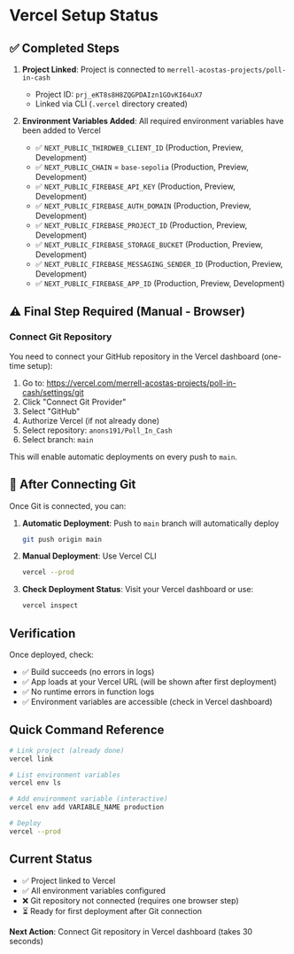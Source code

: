 # Vercel Setup Status

## ✅ Completed Steps

1. **Project Linked**: Project is connected to `merrell-acostas-projects/poll-in-cash`
   - Project ID: `prj_eKT8s8H8ZQGPDAIzn1GOvKI64uX7`
   - Linked via CLI (`.vercel` directory created)

2. **Environment Variables Added**: All required environment variables have been added to Vercel
   - ✅ `NEXT_PUBLIC_THIRDWEB_CLIENT_ID` (Production, Preview, Development)
   - ✅ `NEXT_PUBLIC_CHAIN` = `base-sepolia` (Production, Preview, Development)
   - ✅ `NEXT_PUBLIC_FIREBASE_API_KEY` (Production, Preview, Development)
   - ✅ `NEXT_PUBLIC_FIREBASE_AUTH_DOMAIN` (Production, Preview, Development)
   - ✅ `NEXT_PUBLIC_FIREBASE_PROJECT_ID` (Production, Preview, Development)
   - ✅ `NEXT_PUBLIC_FIREBASE_STORAGE_BUCKET` (Production, Preview, Development)
   - ✅ `NEXT_PUBLIC_FIREBASE_MESSAGING_SENDER_ID` (Production, Preview, Development)
   - ✅ `NEXT_PUBLIC_FIREBASE_APP_ID` (Production, Preview, Development)

## ⚠️ Final Step Required (Manual - Browser)

### Connect Git Repository

You need to connect your GitHub repository in the Vercel dashboard (one-time setup):

1. Go to: https://vercel.com/merrell-acostas-projects/poll-in-cash/settings/git
2. Click "Connect Git Provider"
3. Select "GitHub"
4. Authorize Vercel (if not already done)
5. Select repository: `anons191/Poll_In_Cash`
6. Select branch: `main`

This will enable automatic deployments on every push to `main`.

## 🚀 After Connecting Git

Once Git is connected, you can:

1. **Automatic Deployment**: Push to `main` branch will automatically deploy
   ```bash
   git push origin main
   ```

2. **Manual Deployment**: Use Vercel CLI
   ```bash
   vercel --prod
   ```

3. **Check Deployment Status**: Visit your Vercel dashboard or use:
   ```bash
   vercel inspect
   ```

## Verification

Once deployed, check:
- ✅ Build succeeds (no errors in logs)
- ✅ App loads at your Vercel URL (will be shown after first deployment)
- ✅ No runtime errors in function logs
- ✅ Environment variables are accessible (check in Vercel dashboard)

## Quick Command Reference

```bash
# Link project (already done)
vercel link

# List environment variables
vercel env ls

# Add environment variable (interactive)
vercel env add VARIABLE_NAME production

# Deploy
vercel --prod
```

## Current Status

- ✅ Project linked to Vercel
- ✅ All environment variables configured
- ❌ Git repository not connected (requires one browser step)
- ⏳ Ready for first deployment after Git connection

**Next Action**: Connect Git repository in Vercel dashboard (takes 30 seconds)
